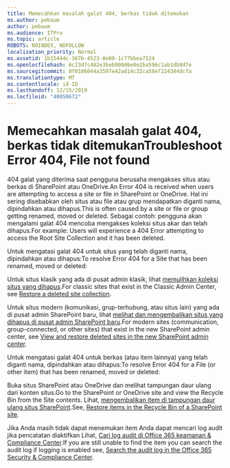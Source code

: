 ```yaml
---
title: Memecahkan masalah galat 404, berkas tidak ditemukan
ms.author: pebaum
author: pebaum
ms.audience: ITPro
ms.topic: article
ROBOTS: NOINDEX, NOFOLLOW
localization_priority: Normal
ms.assetid: 1b15444c-367b-4523-8e08-1c77bbea7524
ms.openlocfilehash: 6c23d7c482e3beb900d6e0e2ba596c1ab1db8d7e
ms.sourcegitcommit: 0f0186044a3597e42ad14c32ca58e7224344dcfa
ms.translationtype: MT
ms.contentlocale: id-ID
ms.lasthandoff: 12/15/2019
ms.locfileid: "40050672"
---
```

# <a name="troubleshoot-error-404-file-not-found"></a><span data-ttu-id="49c9d-102">Memecahkan masalah galat 404, berkas tidak ditemukan</span><span class="sxs-lookup"><span data-stu-id="49c9d-102">Troubleshoot Error 404, File not found</span></span>

<span data-ttu-id="49c9d-103">404 galat yang diterima saat pengguna berusaha mengakses situs atau berkas di SharePoint atau OneDrive.</span><span class="sxs-lookup"><span data-stu-id="49c9d-103">An Error 404 is received when users are attempting to access a site or file in SharePoint or OneDrive.</span></span> <span data-ttu-id="49c9d-104">Hal ini sering disebabkan oleh situs atau file atau grup mendapatkan diganti nama, dipindahkan atau dihapus.</span><span class="sxs-lookup"><span data-stu-id="49c9d-104">This is often caused by a site or file or group getting renamed, moved or deleted.</span></span> <span data-ttu-id="49c9d-105">Sebagai contoh: pengguna akan mengalami galat 404 mencoba mengakses koleksi situs akar dan telah dihapus.</span><span class="sxs-lookup"><span data-stu-id="49c9d-105">For example: Users will experience a 404 Error attempting to access the Root Site Collection and it has been deleted.</span></span>

<span data-ttu-id="49c9d-106">Untuk mengatasi galat 404 untuk situs yang telah diganti nama, dipindahkan atau dihapus:</span><span class="sxs-lookup"><span data-stu-id="49c9d-106">To resolve Error 404 for a Site that has been renamed, moved or deleted:</span></span>

<span data-ttu-id="49c9d-107">Untuk situs klasik yang ada di pusat admin klasik, lihat [memulihkan koleksi situs yang dihapus](https://docs.microsoft.com/sharepoint/restore-deleted-site-collection).</span><span class="sxs-lookup"><span data-stu-id="49c9d-107">For classic sites that exist in the Classic Admin Center, see [Restore a deleted site collection](https://docs.microsoft.com/sharepoint/restore-deleted-site-collection).</span></span>


<span data-ttu-id="49c9d-108">Untuk situs modern (komunikasi, grup-terhubung, atau situs lain) yang ada di pusat admin SharePoint baru, lihat [melihat dan mengembalikan situs yang dihapus di pusat admin SharePoint baru](https://docs.microsoft.com/sharepoint/restore-deleted-site-collection).</span><span class="sxs-lookup"><span data-stu-id="49c9d-108">For modern sites (communication, group-connected, or other sites) that exist in the new SharePoint admin center, see [View and restore deleted sites in the new SharePoint admin center](https://docs.microsoft.com/sharepoint/restore-deleted-site-collection).</span></span>

<span data-ttu-id="49c9d-109">Untuk mengatasi galat 404 untuk berkas (atau item lainnya) yang telah diganti nama, dipindahkan atau dihapus:</span><span class="sxs-lookup"><span data-stu-id="49c9d-109">To resolve Error 404 for a File (or other item) that has been renamed, moved or deleted:</span></span>

<span data-ttu-id="49c9d-110">Buka situs SharePoint atau OneDrive dan melihat tampungan daur ulang dari konten situs.</span><span class="sxs-lookup"><span data-stu-id="49c9d-110">Go to the SharePoint or OneDrive site and view the Recycle Bin from the Site contents.</span></span> <span data-ttu-id="49c9d-111">Lihat, [mengembalikan item di tampungan daur ulang situs SharePoint](https://support.office.com/article/Restore-items-in-the-Recycle-Bin-of-a-SharePoint-site-6df466b6-55f2-4898-8d6e-c0dff851a0be#ID0EAADAAA=Online).</span><span class="sxs-lookup"><span data-stu-id="49c9d-111">See, [Restore items in the Recycle Bin of a SharePoint site](https://support.office.com/article/Restore-items-in-the-Recycle-Bin-of-a-SharePoint-site-6df466b6-55f2-4898-8d6e-c0dff851a0be#ID0EAADAAA=Online).</span></span>

<span data-ttu-id="49c9d-112">Jika Anda masih tidak dapat menemukan item Anda dapat mencari log audit jika pencatatan diaktifkan Lihat, [Cari log audit di Office 365 keamanan & Compliance Center](https://docs.microsoft.com/office365/securitycompliance/search-the-audit-log-in-security-and-compliance?redirectSourcePath=%252fclient%252fsearch-the-audit-log-in-the-office-365-security-compliance-center-0d4d0f35-390b-4518-800e-0c7ec95e946c).</span><span class="sxs-lookup"><span data-stu-id="49c9d-112">If you are still unable to find the item you can search the audit log if logging is enabled see, [Search the audit log in the Office 365 Security & Compliance Center](https://docs.microsoft.com/office365/securitycompliance/search-the-audit-log-in-security-and-compliance?redirectSourcePath=%252fclient%252fsearch-the-audit-log-in-the-office-365-security-compliance-center-0d4d0f35-390b-4518-800e-0c7ec95e946c).</span></span>
